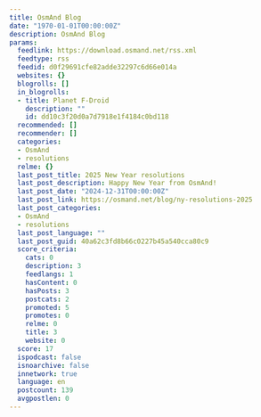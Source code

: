 ```yaml
---
title: OsmAnd Blog
date: "1970-01-01T00:00:00Z"
description: OsmAnd Blog
params:
  feedlink: https://download.osmand.net/rss.xml
  feedtype: rss
  feedid: d0f29691cfe82adde32297c6d66e014a
  websites: {}
  blogrolls: []
  in_blogrolls:
  - title: Planet F-Droid
    description: ""
    id: dd10c3f20d0a7d7918e1f4184c0bd118
  recommended: []
  recommender: []
  categories:
  - OsmAnd
  - resolutions
  relme: {}
  last_post_title: 2025 New Year resolutions
  last_post_description: Happy New Year from OsmAnd!
  last_post_date: "2024-12-31T00:00:00Z"
  last_post_link: https://osmand.net/blog/ny-resolutions-2025
  last_post_categories:
  - OsmAnd
  - resolutions
  last_post_language: ""
  last_post_guid: 40a62c3fd8b66c0227b45a540cca80c9
  score_criteria:
    cats: 0
    description: 3
    feedlangs: 1
    hasContent: 0
    hasPosts: 3
    postcats: 2
    promoted: 5
    promotes: 0
    relme: 0
    title: 3
    website: 0
  score: 17
  ispodcast: false
  isnoarchive: false
  innetwork: true
  language: en
  postcount: 139
  avgpostlen: 0
---
```

